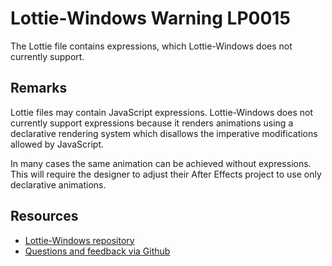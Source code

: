 ﻿[comment]: # (name:Expressions)
[comment]: # (text:Expressions.)

# Lottie-Windows Warning LP0015

The Lottie file contains expressions, which Lottie-Windows does not currently support.

## Remarks
Lottie files may contain JavaScript expressions. Lottie-Windows does not currently support expressions because it renders animations using a declarative rendering system which disallows the imperative modifications allowed by JavaScript.

In many cases the same animation can be achieved without expressions. This will require the designer to adjust their After Effects project to use only declarative animations.

## Resources

* [Lottie-Windows repository](https://aka.ms/lottie)
* [Questions and feedback via Github](https://github.com/windows-toolkit/Lottie-Windows/issues)
